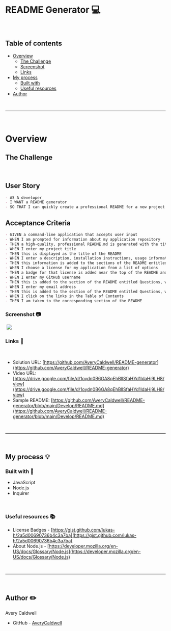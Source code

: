 # README Generator 💻 

<br>

## Table of contents
- [Overview](#overview)
  - [The Challenge](#the-challenge)
  - [Screenshot](#screenshot)
  - [Links](#links)
- [My process](#my-process)
  - [Built with](#built-with)
  - [Useful resources](#useful-resources)
- [Author](#author)

<br>
<hr>
<br>

# Overview

## **The Challenge**

​
## User Story

```md
- AS A developer
- I WANT a README generator
- SO THAT I can quickly create a professional README for a new project
```

## Acceptance Criteria

```md
- GIVEN a command-line application that accepts user input
- WHEN I am prompted for information about my application repository
- THEN a high-quality, professional README.md is generated with the title of my project and sections entitled Description, Table of Contents, Installation, Usage, License, Contributing, Tests, and Questions
- WHEN I enter my project title
- THEN this is displayed as the title of the README
- WHEN I enter a description, installation instructions, usage information, contribution guidelines, and test instructions
- THEN this information is added to the sections of the README entitled Description, Installation, Usage, Contributing, and Tests
- WHEN I choose a license for my application from a list of options
- THEN a badge for that license is added near the top of the README and a notice is added to the section of the README entitled License that explains which license the application is covered under
- WHEN I enter my GitHub username
- THEN this is added to the section of the README entitled Questions, with a link to my GitHub profile
- WHEN I enter my email address
- THEN this is added to the section of the README entitled Questions, with instructions on how to reach me with additional questions
- WHEN I click on the links in the Table of Contents
- THEN I am taken to the corresponding section of the README
```

### Screenshot 📷
​
![](./readme-assets/solution.png)
​
​
### Links 🔎
​
- Solution URL: [https://github.com/AveryCaldwell/README-generator](https://github.com/AveryCaldwell/README-generator)
- Video URL: [https://drive.google.com/file/d/1oydn0B6GA8qEhBllSfaHYd1IdaHj9LH8/view](https://drive.google.com/file/d/1oydn0B6GA8qEhBllSfaHYd1IdaHj9LH8/view)
- Sample README: [https://github.com/AveryCaldwell/README-generator/blob/main/Develop/README.md](https://github.com/AveryCaldwell/README-generator/blob/main/Develop/README.md)
<br>
<hr>
<br>


## My process 💡

### Built with 🔨

- JavaScript
- Node.js
- Inquirer

<br>

### Useful resources 📚

- License Badges - [https://gist.github.com/lukas-h/2a5d00690736b4c3a7ba](https://gist.github.com/lukas-h/2a5d00690736b4c3a7ba)  
- About Node.js - [https://developer.mozilla.org/en-US/docs/Glossary/Node.js](https://developer.mozilla.org/en-US/docs/Glossary/Node.js) 
​

<br>
<hr>
<br>

## Author ✏️
  Avery Caldwell
- GitHub - [AveryCaldwell](https://github.com/AveryCaldwell)